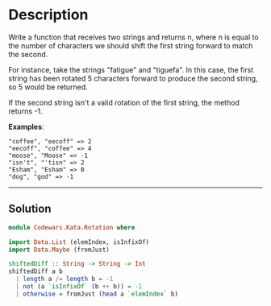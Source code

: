 # Description

Write a function that receives two strings and returns n, where n is equal to the number of characters we should shift the first string forward to match the second.

For instance, take the strings "fatigue" and "tiguefa". In this case, the first string has been rotated 5 characters forward to produce the second string, so 5 would be returned.

If the second string isn't a valid rotation of the first string, the method returns -1.

**Examples**:

```
"coffee", "eecoff" => 2
"eecoff", "coffee" => 4
"moose", "Moose" => -1
"isn't", "'tisn" => 2
"Esham", "Esham" => 0
"dog", "god" => -1
```

---

## Solution

```hs
module Codewars.Kata.Rotation where

import Data.List (elemIndex, isInfixOf)
import Data.Maybe (fromJust)

shiftedDiff :: String -> String -> Int
shiftedDiff a b
  | length a /= length b = -1
  | not (a `isInfixOf` (b ++ b)) = -1
  | otherwise = fromJust (head a `elemIndex` b)
```
